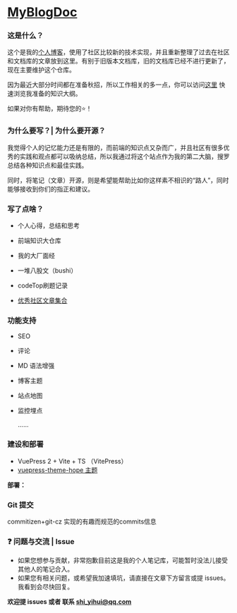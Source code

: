 # [MyBlogDoc](https://yihuiblog.top/)

### 这是什么？

这个是我的[个人博客](https://yihuiblog.top/)，使用了社区比较新的技术实现，并且重新整理了过去在社区和文档库的文章放到这里。有别于旧版本文档库，旧的文档库已经不进行更新了，现在主要维护这个仓库。

因为最近大部分时间都在准备秋招，所以工作相关的多一点，你可以访问[这里](https://yihuiblog.top/campusRec/needToKnown.html) 快速浏览我准备的知识大纲。

如果对你有帮助，期待您的:star:！

### 为什么要写？| 为什么要开源？

我觉得个人的记忆能力还是有限的，而前端的知识点又杂而广，并且社区有很多优秀的实践和观点都可以吸纳总结，所以我通过将这个站点作为我的第二大脑，搜罗总结各种知识点和最佳实践。

同时，将笔记（文章）开源，则是希望能帮助比如你这样素不相识的“路人”，同时能够接收到你们的指正和建议。


### 写了点啥？

- 个人心得，总结和思考
- 前端知识大仓库

- 我的大厂面经
- 一堆八股文（bushi）
- codeTop刷题记录
- [优秀社区文章集合](https://yihuiblog.top/skills/article.html)

### 功能支持
  
- SEO

- 评论

- MD 语法增强

- 博客主题

- 站点地图

- 监控埋点

  ......

### 建设和部署

- VuePress 2 + Vite  + TS （VitePress）
- [vuepress-theme-hope 主题](https://vuepress-theme-hope.github.io/v2/zh/)

**部署：**

### Git 提交

commitizen+git-cz 实现的有趣而规范的commits信息

### ❓ 问题与交流 | Issue

- 如果您想参与贡献，非常抱歉目前这是我的个人笔记库，可能暂时没法儿接受其他人的笔记合入。
- 如果您有相关问题，或希望我加速填坑，请直接在文章下方留言或提 issues。我看到会尽快回复。

**欢迎提 issues 或者 联系 [shi_yihui@qq.com](mailto:shi_yihui@qq.com)**
